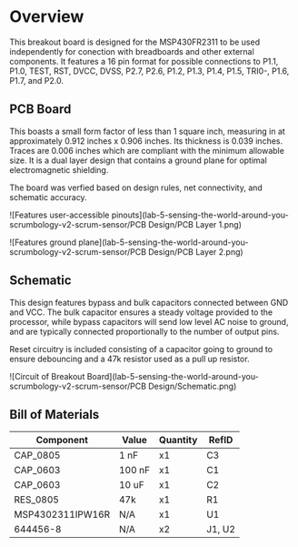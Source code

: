# Overview

This breakout board is designed for the MSP430FR2311 to be used independently for
conection with breadboards and other external components. It features a 16 pin format
for possible connections to P1.1, P1.0, TEST, RST, DVCC, DVSS, P2.7, P2.6, P1.2, P1.3, 
P1.4, P1.5, TRI0-, P1.6, P1.7, and P2.0.

## PCB Board

This boasts a small form factor of less than 1 square inch, measuring in at 
approximately 0.912 inches x 0.906 inches. Its thickness is 0.039 inches. Traces
are 0.006 inches which are compliant with the minimum allowable size. It is a dual 
layer design that contains a ground plane for optimal electromagnetic shielding.

The board was verfied based on design rules, net connectivity, and schematic accuracy.

![Features user-accessible pinouts](lab-5-sensing-the-world-around-you-scrumbology-v2-scrum-sensor/PCB Design/PCB Layer 1.png)

![Features ground plane](lab-5-sensing-the-world-around-you-scrumbology-v2-scrum-sensor/PCB Design/PCB Layer 2.png)

## Schematic

This design features bypass and bulk capacitors connected between GND and VCC. 
The bulk capacitor ensures a steady voltage provided to the processor, while
bypass capacitors will send low level AC noise to ground, and are typically 
connected proportionally to the number of output pins.

Reset circuitry is included consisting of a capacitor going to ground
to ensure debouncing and a 47k resistor used as a pull up resistor.

![Circuit of Breakout Board](lab-5-sensing-the-world-around-you-scrumbology-v2-scrum-sensor/PCB Design/Schematic.png)
 
## Bill of Materials

| Component         | Value         | Quantity      | RefID         |
| ----------------- | ------------- | ------------- | ------------- |
| CAP_0805          | 1 nF	        | x1            | C3            |
| CAP_0603          | 100 nF        | x1            | C1            |
| CAP_0603          | 10 uF         | x1            | C2            |
| RES_0805          | 47k	        | x1            | R1            |
| MSP4302311IPW16R  | N/A           | x1            | U1            |
| 644456-8          | N/A	        | x2            | J1, U2        |
